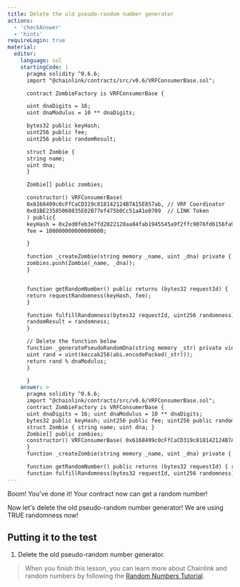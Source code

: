 ```yaml
---
title: Delete the old pseudo-random number generator
actions:
  - 'checkAnswer'
  - 'hints'
requireLogin: true
material:
  editor:
    language: sol
    startingCode: |
      pragma solidity ^0.6.6;
      import "@chainlink/contracts/src/v0.6/VRFConsumerBase.sol";

      contract ZombieFactory is VRFConsumerBase {

      uint dnaDigits = 16;
      uint dnaModulus = 10 ** dnaDigits;

      bytes32 public keyHash;
      uint256 public fee;
      uint256 public randomResult;

      struct Zombie {
      string name;
      uint dna;
      }

      Zombie[] public zombies;

      constructor() VRFConsumerBase(
      0x6168499c0cFfCaCD319c818142124B7A15E857ab, // VRF Coordinator
      0x01BE23585060835E02B77ef475b0Cc51aA1e0709  // LINK Token
      ) public{
      keyHash = 0x2ed0feb3e7fd2022120aa84fab1945545a9f2ffc9076fd6156fa96eaff4c1311;
      fee = 100000000000000000;

      }

      function _createZombie(string memory _name, uint _dna) private {
      zombies.push(Zombie(_name, _dna));
      }


      function getRandomNumber() public returns (bytes32 requestId) {
      return requestRandomness(keyHash, fee);
      }

      function fulfillRandomness(bytes32 requestId, uint256 randomness) internal override {
      randomResult = randomness;
      }

      // Delete the function below
      function _generatePseudoRandomDna(string memory _str) private view returns (uint) {
      uint rand = uint(keccak256(abi.encodePacked(_str)));
      return rand % dnaModulus;
      }

      }
    answer: >
      pragma solidity ^0.6.6;
      import "@chainlink/contracts/src/v0.6/VRFConsumerBase.sol";
      contract ZombieFactory is VRFConsumerBase {
      uint dnaDigits = 16; uint dnaModulus = 10 ** dnaDigits;
      bytes32 public keyHash; uint256 public fee; uint256 public randomResult;
      struct Zombie { string name; uint dna; }
      Zombie[] public zombies;
      constructor() VRFConsumerBase( 0x6168499c0cFfCaCD319c818142124B7A15E857ab, // VRF Coordinator 0x01BE23585060835E02B77ef475b0Cc51aA1e0709  // LINK Token ) public{ keyHash = 0x2ed0feb3e7fd2022120aa84fab1945545a9f2ffc9076fd6156fa96eaff4c1311; fee = 100000000000000000;
      }
      function _createZombie(string memory _name, uint _dna) private { zombies.push(Zombie(_name, _dna)); }

      function getRandomNumber() public returns (bytes32 requestId) { return requestRandomness(keyHash, fee); }
      function fulfillRandomness(bytes32 requestId, uint256 randomness) internal override { randomResult = randomness; } }
---
```



Boom! You've done it! Your contract now can get a random number!

Now let's delete the old pseudo-random number generator! We are using TRUE randomness now!


## Putting it to the test

1. Delete the old pseudo-random number generator.

> When you finish this lesson, you can learn more about Chainlink and random numbers by following the <a href="https://docs.chain.link/docs/intermediates-tutorial/" target="_blank">Random Numbers Tutorial</a>.
